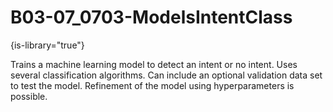 # B03-07_0703-ModelsIntentClass

{is-library="true"}

<snippet id="B03-07_0703-ModelsIntentClass_snippet">



Trains a machine learning model to detect an intent or no intent. Uses several classification algorithms. Can include an optional validation data set to test the model. Refinement of the model using hyperparameters is possible.


</snippet>